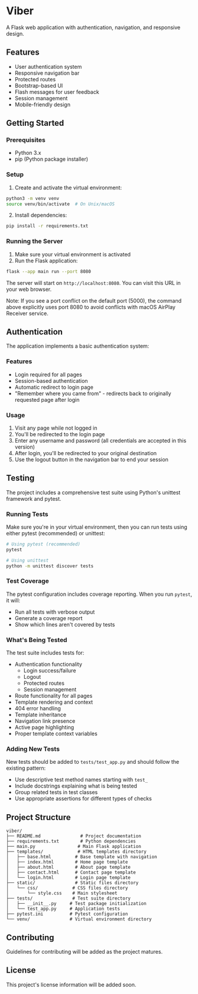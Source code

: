 # Viber

A Flask web application with authentication, navigation, and responsive design.

## Features

- User authentication system
- Responsive navigation bar
- Protected routes
- Bootstrap-based UI
- Flash messages for user feedback
- Session management
- Mobile-friendly design

## Getting Started

### Prerequisites
- Python 3.x
- pip (Python package installer)

### Setup

1. Create and activate the virtual environment:
```bash
python3 -m venv venv
source venv/bin/activate  # On Unix/macOS
```

2. Install dependencies:
```bash
pip install -r requirements.txt
```

### Running the Server

1. Make sure your virtual environment is activated
2. Run the Flask application:
```bash
flask --app main run --port 8080
```

The server will start on `http://localhost:8080`. You can visit this URL in your web browser.

Note: If you see a port conflict on the default port (5000), the command above explicitly uses port 8080 to avoid conflicts with macOS AirPlay Receiver service.

## Authentication

The application implements a basic authentication system:

### Features
- Login required for all pages
- Session-based authentication
- Automatic redirect to login page
- "Remember where you came from" - redirects back to originally requested page after login

### Usage
1. Visit any page while not logged in
2. You'll be redirected to the login page
3. Enter any username and password (all credentials are accepted in this version)
4. After login, you'll be redirected to your original destination
5. Use the logout button in the navigation bar to end your session

## Testing

The project includes a comprehensive test suite using Python's unittest framework and pytest.

### Running Tests

Make sure you're in your virtual environment, then you can run tests using either pytest (recommended) or unittest:

```bash
# Using pytest (recommended)
pytest

# Using unittest
python -m unittest discover tests
```

### Test Coverage

The pytest configuration includes coverage reporting. When you run `pytest`, it will:
- Run all tests with verbose output
- Generate a coverage report
- Show which lines aren't covered by tests

### What's Being Tested

The test suite includes tests for:
- Authentication functionality
  - Login success/failure
  - Logout
  - Protected routes
  - Session management
- Route functionality for all pages
- Template rendering and context
- 404 error handling
- Template inheritance
- Navigation link presence
- Active page highlighting
- Proper template context variables

### Adding New Tests

New tests should be added to `tests/test_app.py` and should follow the existing pattern:
- Use descriptive test method names starting with `test_`
- Include docstrings explaining what is being tested
- Group related tests in test classes
- Use appropriate assertions for different types of checks

## Project Structure

```
viber/
├── README.md               # Project documentation
├── requirements.txt        # Python dependencies
├── main.py                # Main Flask application
├── templates/             # HTML templates directory
│   ├── base.html         # Base template with navigation
│   ├── index.html        # Home page template
│   ├── about.html        # About page template
│   ├── contact.html      # Contact page template
│   └── login.html        # Login page template
├── static/               # Static files directory
│   └── css/             # CSS files directory
│       └── style.css    # Main stylesheet
├── tests/               # Test suite directory
│   ├── __init__.py     # Test package initialization
│   └── test_app.py     # Application tests
├── pytest.ini          # Pytest configuration
└── venv/               # Virtual environment directory
```

## Contributing

Guidelines for contributing will be added as the project matures.

## License

This project's license information will be added soon. 